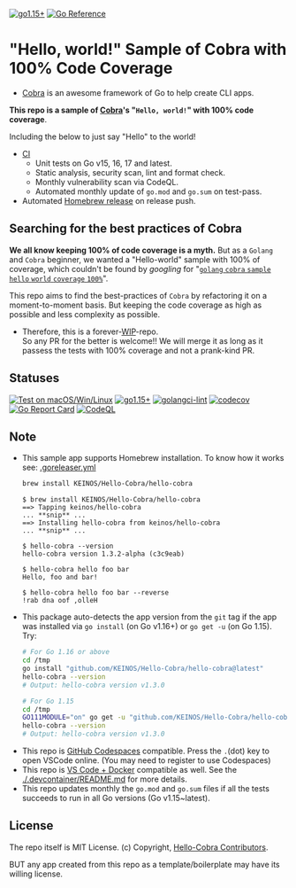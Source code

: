 <!-- markdownlint-disable MD001 MD041 -->
[![go1.15+](https://img.shields.io/badge/Go-1.15,%2016,%2017,%20latest-blue?logo=go)](https://github.com/KEINOS/dev-go/actions/workflows/go-versions.yml "Supported versions")
[![Go Reference](https://pkg.go.dev/badge/github.com/KEINOS/Hello-Cobra.svg)](https://pkg.go.dev/github.com/KEINOS/Hello-Cobra#section-documentation "Read generated documentation of the app")

# "Hello, world!" Sample of Cobra with 100% Code Coverage

- [Cobra](https://cobra.dev/) is an awesome framework of Go to help create CLI apps.

**This repo is a sample of [Cobra](https://cobra.dev/)'s "`Hello, world!`" with 100% code coverage**.

Including the below to just say "Hello" to the world!

- [CI](./github/workflows/)
    - Unit tests on Go v15, 16, 17 and latest.
    - Static analysis, security scan, lint and format check.
    - Monthly vulnerability scan via CodeQL.
    - Automated monthly update of `go.mod` and `go.sum` on test-pass.
- Automated [Homebrew release](https://github.com/KEINOS/homebrew-Hello-Cobra) on release push.

## Searching for the best practices of Cobra

**We all know keeping 100% of code coverage is a myth.** But as a `Golang` and `Cobra` beginner, we wanted a "Hello-world" sample with 100% of coverage, which couldn't be found by _googling_ for "[`golang` `cobra` `sample` `hello` `world` `coverage` `100%`](https://www.google.com/search?q=%22golang%22+cobra+sample+hello+world+coverage+100%)".

This repo aims to find the best-practices of `Cobra` by refactoring it on a moment-to-moment basis. But keeping the code coverage as high as possible and less complexity as possible.

- Therefore, this is a forever-[WIP](https://en.wikipedia.org/wiki/Work_in_progress)-repo.<br>So any PR for the better is welcome!!  We will merge it as long as it passess the tests with 100% coverage and not a prank-kind PR.

## Statuses

[![Test on macOS/Win/Linux](https://github.com/KEINOS/Hello-Cobra/actions/workflows/platform-test.yaml/badge.svg)](https://github.com/KEINOS/Hello-Cobra/actions/workflows/platform-test.yaml)
[![go1.15+](https://github.com/KEINOS/Hello-Cobra/actions/workflows/version-tests.yaml/badge.svg)](https://github.com/KEINOS/Hello-Cobra/actions/workflows/version-tests.yaml)
[![golangci-lint](https://github.com/KEINOS/Hello-Cobra/actions/workflows/golangci-lint.yaml/badge.svg)](https://github.com/KEINOS/Hello-Cobra/actions/workflows/golangci-lint.yaml)
[![codecov](https://codecov.io/gh/KEINOS/Hello-Cobra/branch/main/graph/badge.svg?token=R2B9UBIEUI)](https://codecov.io/gh/KEINOS/Hello-Cobra "View details on CodeCov.IO")
[![Go Report Card](https://goreportcard.com/badge/github.com/KEINOS/Hello-Cobra)](https://goreportcard.com/report/github.com/KEINOS/Hello-Cobra "View on Go Report Card")
[![CodeQL](https://github.com/KEINOS/Hello-Cobra/actions/workflows/codeQL-analysis.yaml/badge.svg)](https://github.com/KEINOS/Hello-Cobra/actions/workflows/codeQL-analysis.yaml "Vulnerability Scan")

## Note

- This sample app supports Homebrew installation. To know how it works see: [.goreleaser.yml](./.goreleaser.yml)
    ```bash
    brew install KEINOS/Hello-Cobra/hello-cobra
    ```
    ```shellsession
    $ brew install KEINOS/Hello-Cobra/hello-cobra
    ==> Tapping keinos/hello-cobra
    ... **snip** ...
    ==> Installing hello-cobra from keinos/hello-cobra
    ... **snip** ...

    $ hello-cobra --version
    hello-cobra version 1.3.2-alpha (c3c9eab)

    $ hello-cobra hello foo bar
    Hello, foo and bar!

    $ hello-cobra hello foo bar --reverse
    !rab dna oof ,olleH
    ```
- This package auto-detects the app version from the `git` tag if the app was installed via `go install` (on Go v1.16+) or `go get -u` (on Go 1.15). Try:
    ```bash
    # For Go 1.16 or above
    cd /tmp
    go install "github.com/KEINOS/Hello-Cobra/hello-cobra@latest"
    hello-cobra --version
    # Output: hello-cobra version v1.3.0
    ```
    ```bash
    # For Go 1.15
    cd /tmp
    GO111MODULE="on" go get -u "github.com/KEINOS/Hello-Cobra/hello-cobra@latest"
    hello-cobra --version
    # Output: hello-cobra version v1.3.0
    ```
- This repo is [GitHub Codespaces](https://github.com/features/codespaces) compatible. Press the `.`(dot) key to open VSCode online. (You may need to register to use Codespaces)
- This repo is [VS Code + Docker](https://marketplace.visualstudio.com/items?itemName=ms-vscode-remote.vscode-remote-extensionpack) compatible as well. See the [./.devcontainer/README.md](./.devcontainer/README.md) for more details.
- This repo updates monthly the `go.mod` and `go.sum` files if all the tests succeeds to run in all Go versions (Go v1.15~latest).

## License

The repo itself is MIT License. (c) Copyright, [Hello-Cobra Contributors](https://github.com/KEINOS/Hello-Cobra/graphs/contributors).

BUT any app created from this repo as a template/boilerplate may have its willing license.
